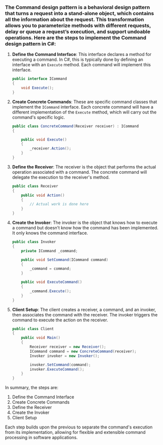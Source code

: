 ### The Command design pattern is a behavioral design pattern that turns a request into a stand-alone object, which contains all the information about the request. This transformation allows you to parameterize methods with different requests, delay or queue a request’s execution, and support undoable operations. Here are the steps to implement the Command design pattern in C#:

1. **Define the Command Interface**: This interface declares a method for executing a command. In C#, this is typically done by defining an interface with an `Execute` method. Each command will implement this interface.

   ```csharp
   public interface ICommand
   {
       void Execute();
   }
   ```

2. **Create Concrete Commands**: These are specific command classes that implement the `ICommand` interface. Each concrete command will have a different implementation of the `Execute` method, which will carry out the command's specific logic.

   ```csharp
   public class ConcreteCommand(Receiver receiver) : ICommand
   {

       public void Execute()
       {
           _receiver.Action();
       }
   }
   ```

3. **Define the Receiver**: The receiver is the object that performs the actual operation associated with a command. The concrete command will delegate the execution to the receiver's method.

   ```csharp
   public class Receiver
   {
       public void Action()
       {
           // Actual work is done here
       }
   }
   ```

4. **Create the Invoker**: The invoker is the object that knows how to execute a command but doesn’t know how the command has been implemented. It only knows the command interface.

   ```csharp
   public class Invoker
   {
       private ICommand _command;

       public void SetCommand(ICommand command)
       {
           _command = command;
       }

       public void ExecuteCommand()
       {
           _command.Execute();
       }
   }
   ```

5. **Client Setup**: The client creates a receiver, a command, and an invoker, then associates the command with the receiver. The invoker triggers the command to execute the action on the receiver.

   ```csharp
   public class Client
   {
       public void Main()
       {
           Receiver receiver = new Receiver();
           ICommand command = new ConcreteCommand(receiver);
           Invoker invoker = new Invoker();

           invoker.SetCommand(command);
           invoker.ExecuteCommand();
       }
   }
   ```

In summary, the steps are:

1. Define the Command Interface
2. Create Concrete Commands
3. Define the Receiver
4. Create the Invoker
5. Client Setup

Each step builds upon the previous to separate the command's execution from its implementation, allowing for flexible and extensible command processing in software applications.